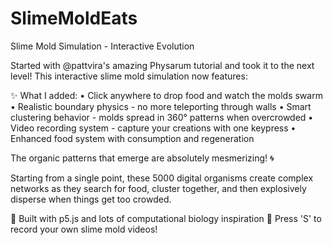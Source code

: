 # SlimeMoldEats
Slime Mold Simulation - Interactive Evolution

Started with @pattvira's amazing Physarum tutorial and took it to the next level! This interactive slime mold simulation now features:

✨ What I added: • Click anywhere to drop food and watch the molds swarm • Realistic boundary physics - no more teleporting through walls • Smart clustering behavior - molds spread in 360° patterns when overcrowded • Video recording system - capture your creations with one keypress • Enhanced food system with consumption and regeneration

The organic patterns that emerge are absolutely mesmerizing! 🌀

Starting from a single point, these 5000 digital organisms create complex networks as they search for food, cluster together, and then explosively disperse when things get too crowded.

🔬 Built with p5.js and lots of computational biology inspiration 🎥 Press 'S' to record your own slime mold videos!
